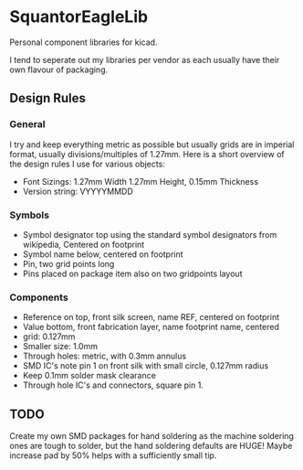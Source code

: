 # SquantorEagleLib # 
Personal component libraries for kicad.

I tend to seperate out my libraries per vendor as each usually have their own flavour of packaging.

## Design Rules ##

### General ###
I try and keep everything metric as possible but usually grids are in imperial format, usually divisions/multiples of 1.27mm.
Here is a short overview of the design rules I use for various objects:
* Font Sizings: 1.27mm Width 1.27mm Height, 0.15mm Thickness
* Version string: VYYYYMMDD

### Symbols ###
* Symbol designator top using the standard symbol designators from wikipedia, Centered on footprint
* Symbol name below, centered on footprint
* Pin, two grid points long
* Pins placed on package item also on two gridpoints layout

### Components ###
* Reference on top, front silk screen, name REF, centered on footprint
* Value bottom, front fabrication layer, name footprint name, centered
* grid: 0.127mm
* Smaller size: 1.0mm
* Through holes: metric, with 0.3mm annulus
* SMD IC's note pin 1 on front silk with small circle, 0.127mm radius
* Keep 0.1mm solder mask clearance
* Through hole IC's and connectors, square pin 1.

## TODO ##
Create my own SMD packages for hand soldering as the machine soldering ones are tough to solder, but the hand soldering defaults are HUGE! Maybe increase pad by 50% helps with a sufficiently small tip.


